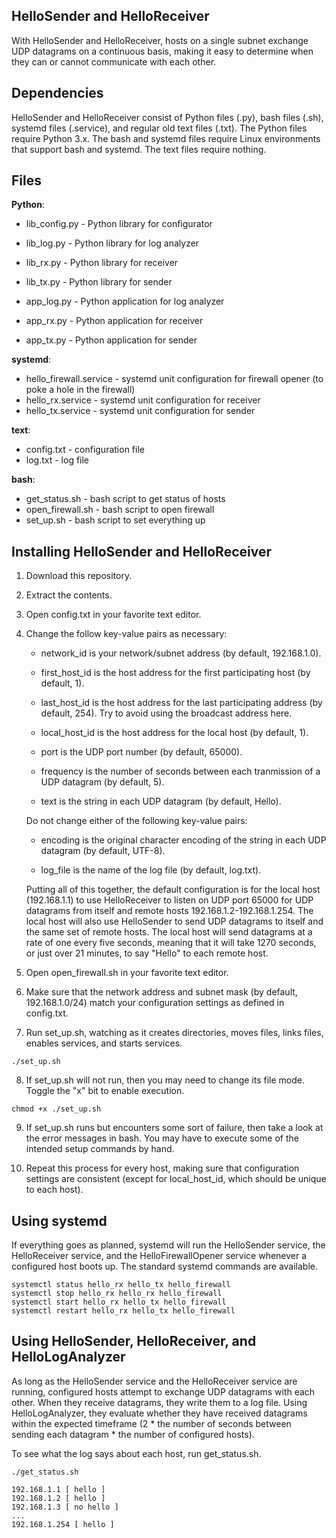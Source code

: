 ## HelloSender and HelloReceiver

With HelloSender and HelloReceiver, hosts on a single subnet exchange UDP datagrams on a continuous basis, making it easy to determine when they can or cannot communicate with each other.

## Dependencies

HelloSender and HelloReceiver consist of Python files (.py), bash files (.sh), systemd files (.service), and regular old text files (.txt).  The Python files require Python 3.x.  The bash and systemd files require Linux environments that support bash and systemd.  The text files require nothing.

## Files

__Python__:
- lib_config.py - Python library for configurator
- lib_log.py - Python library for log analyzer
- lib_rx.py - Python library for receiver
- lib_tx.py - Python library for sender

- app_log.py - Python application for log analyzer
- app_rx.py - Python application for receiver
- app_tx.py - Python application for sender

__systemd__:
- hello_firewall.service - systemd unit configuration for firewall opener (to poke a hole in the firewall)
- hello_rx.service - systemd unit configuration for receiver
- hello_tx.service - systemd unit configuration for sender

__text__:
- config.txt - configuration file
- log.txt - log file

__bash__:
- get_status.sh - bash script to get status of hosts
- open_firewall.sh - bash script to open firewall
- set_up.sh - bash script to set everything up

## Installing HelloSender and HelloReceiver

1. Download this repository.

2. Extract the contents.

3. Open config.txt in your favorite text editor.

4. Change the follow key-value pairs as necessary:
   
   - network_id is your network/subnet address (by default, 192.168.1.0).

   - first_host_id is the host address for the first participating host (by default, 1).

   - last_host_id is the host address for the last participating address (by default, 254).  Try to avoid using the broadcast address here.

   - local_host_id is the host address for the local host (by default, 1).

   - port is the UDP port number (by default, 65000).

   - frequency is the number of seconds between each tranmission of a UDP datagram (by default, 5).

   - text is the string in each UDP datagram (by default, Hello).

   
   Do not change either of the following key-value pairs:

   - encoding is the original character encoding of the string in each UDP datagram (by default, UTF-8).

   - log_file is the name of the log file (by default, log.txt).
   

   Putting all of this together, the default configuration is for the local host (192.168.1.1) to use HelloReceiver to listen on UDP port 65000 for UDP datagrams from itself and remote hosts 192.168.1.2-192.168.1.254.  The local host will also use HelloSender to send UDP datagrams to itself and the same set of remote hosts.  The local host will send datagrams at a rate of one every five seconds, meaning that it will take 1270 seconds, or just over 21 minutes, to say "Hello" to each remote host. 

5. Open open_firewall.sh in your favorite text editor.

6. Make sure that the network address and subnet mask (by default, 192.168.1.0/24) match your configuration settings as defined in config.txt.

7. Run set_up.sh, watching as it creates directories, moves files, links files, enables services, and starts services.

```
./set_up.sh
```

8. If set_up.sh will not run, then you may need to change its file mode.  Toggle the "x" bit to enable execution.

```
chmod +x ./set_up.sh
```

9. If set_up.sh runs but encounters some sort of failure, then take a look at the error messages in bash.  You may have to execute some of the intended setup commands by hand.

10. Repeat this process for every host, making sure that configuration settings are consistent (except for local_host_id, which should be unique to each host).

## Using systemd

If everything goes as planned, systemd will run the HelloSender service, the HelloReceiver service, and the HelloFirewallOpener service whenever a configured host boots up.  The standard systemd commands are available.

```
systemctl status hello_rx hello_tx hello_firewall
systemctl stop hello_rx hello_rx hello_firewall
systemctl start hello_rx hello_tx hello_firewall
systemctl restart hello_rx hello_tx hello_firewall
```

## Using HelloSender, HelloReceiver, and HelloLogAnalyzer

As long as the HelloSender service and the HelloReceiver service are running, configured hosts attempt to exchange UDP datagrams with each other.  When they receive datagrams, they write them to a log file.  Using HelloLogAnalyzer, they evaluate whether they have received datagrams within the expected timeframe (2 * the number of seconds between sending each datagram * the number of configured hosts).  

To see what the log says about each host, run get_status.sh.

```
./get_status.sh

192.168.1.1 [ hello ]
192.168.1.2 [ hello ]
192.168.1.3 [ no hello ]
...
192.168.1.254 [ hello ]
```
